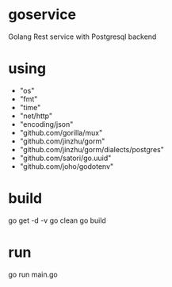 # goservice
Golang Rest service with Postgresql backend

# using
- "os"
- "fmt"
- "time"
- "net/http"
- "encoding/json"
- "github.com/gorilla/mux"
- "github.com/jinzhu/gorm"
- "github.com/jinzhu/gorm/dialects/postgres"
- "github.com/satori/go.uuid"
- "github.com/joho/godotenv"

# build
go get -d -v
go clean
go build

# run
go run main.go